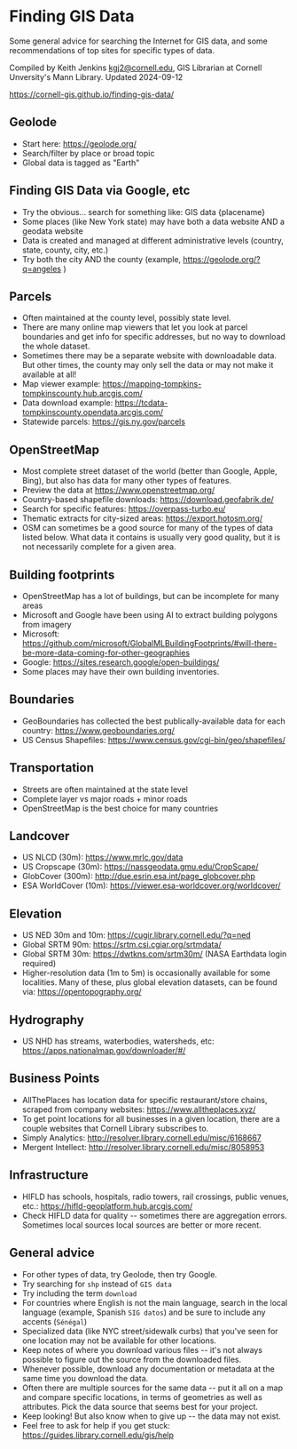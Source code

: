 # Finding GIS Data

Some general advice for searching the Internet for GIS data, and some recommendations of top sites for specific types of data.

Compiled by Keith Jenkins <kgj2@cornell.edu>, GIS Librarian at Cornell Unversity's Mann Library.  Updated 2024-09-12

<https://cornell-gis.github.io/finding-gis-data/>


## Geolode
  - Start here: <https://geolode.org/>
  - Search/filter by place or broad topic
  - Global data is tagged as "Earth"

## Finding GIS Data via Google, etc
  - Try the obvious... search for something like: GIS data {placename}
  - Some places (like New York state) may have both a data website AND a geodata website
  - Data is created and managed at different administrative levels (country, state, county, city, etc.)
  - Try both the city AND the county (example, <https://geolode.org/?q=angeles> )

## Parcels
  - Often maintained at the county level, possibly state level.
  - There are many online map viewers that let you look at parcel boundaries and get info for specific addresses, but no way to download the whole dataset.
  - Sometimes there may be a separate website with downloadable data.  But other times, the county may only sell the data or may not make it available at all!
  - Map viewer example: <https://mapping-tompkins-tompkinscounty.hub.arcgis.com/>
  - Data download example: <https://tcdata-tompkinscounty.opendata.arcgis.com/>
  - Statewide parcels: <https://gis.ny.gov/parcels>

## OpenStreetMap
  - Most complete street dataset of the world (better than Google, Apple, Bing), but also has data for many other types of features.
  - Preview the data at <https://www.openstreetmap.org/>
  - Country-based shapefile downloads: <https://download.geofabrik.de/>
  - Search for specific features: <https://overpass-turbo.eu/>
  - Thematic extracts for city-sized areas: <https://export.hotosm.org/>
  - OSM can sometimes be a good source for many of the types of data listed below.  What data it contains is usually very good quality, but it is not necessarily complete for a given area.

## Building footprints
  - OpenStreetMap has a lot of buildings, but can be incomplete for many areas
  - Microsoft and Google have been using AI to extract building polygons from imagery
  - Microsoft: <https://github.com/microsoft/GlobalMLBuildingFootprints/#will-there-be-more-data-coming-for-other-geographies>
  - Google: <https://sites.research.google/open-buildings/>
  - Some places may have their own building inventories.

## Boundaries
  - GeoBoundaries has collected the best publically-available data for each country: <https://www.geoboundaries.org/>
  - US Census Shapefiles: <https://www.census.gov/cgi-bin/geo/shapefiles/>

## Transportation
  - Streets are often maintained at the state level
  - Complete layer vs major roads + minor roads
  - OpenStreetMap is the best choice for many countries

## Landcover
  - US NLCD (30m): <https://www.mrlc.gov/data>
  - US Cropscape (30m): <https://nassgeodata.gmu.edu/CropScape/> 
  - GlobCover (300m): <http://due.esrin.esa.int/page_globcover.php>
  - ESA WorldCover (10m): <https://viewer.esa-worldcover.org/worldcover/>

## Elevation
  - US NED 30m and 10m: <https://cugir.library.cornell.edu/?q=ned>
  - Global SRTM 90m: <https://srtm.csi.cgiar.org/srtmdata/>
  - Global SRTM 30m: <https://dwtkns.com/srtm30m/> (NASA Earthdata login required)
  - Higher-resolution data (1m to 5m) is occasionally available for some localities.  Many of these, plus global elevation datasets, can be found via: <https://opentopography.org/>

## Hydrography
  - US NHD has streams, waterbodies, watersheds, etc: <https://apps.nationalmap.gov/downloader/#/>

## Business Points
  - AllThePlaces has location data for specific restaurant/store chains, scraped from company websites: <https://www.alltheplaces.xyz/>
  - To get point locations for all businesses in a given location, there are a couple websites that Cornell Library subscribes to.
  - Simply Analytics: <http://resolver.library.cornell.edu/misc/6168667>
  - Mergent Intellect: <http://resolver.library.cornell.edu/misc/8058953>

## Infrastructure
  - HIFLD has schools, hospitals, radio towers, rail crossings, public venues, etc.: <https://hifld-geoplatform.hub.arcgis.com/>
  - Check HIFLD data for quality -- sometimes there are aggregation errors.  Sometimes local sources local sources are better or more recent.

## General advice
  - For other types of data, try Geolode, then try Google.
  - Try searching for `shp` instead of `GIS data`
  - Try including the term `download`
  - For countries where English is not the main language, search in the local language (example, Spanish `SIG datos`) and be sure to include any accents (`Sénégal`)
  - Specialized data (like NYC street/sidewalk curbs) that you've seen for one location may not be available for other locations.
  - Keep notes of where you download various files -- it's not always possible to figure out the source from the downloaded files.
  - Whenever possible, download any documentation or metadata at the same time you download the data.
  - Often there are multiple sources for the same data -- put it all on a map and compare specific locations, in terms of geometries as well as attributes.  Pick the data source that seems best for your project.
  - Keep looking!  But also know when to give up -- the data may not exist.
  - Feel free to ask for help if you get stuck: <https://guides.library.cornell.edu/gis/help>
